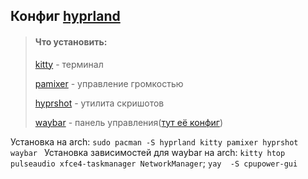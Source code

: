 ## Конфиг [hyprland](https://hypr.land/)

>#### Что установить:
>[kitty](https://github.com/kovidgoyal/kitty?tab=readme-ov-file) - терминал 
>
>[pamixer](https://github.com/cdemoulins/pamixer) - управление громкостью
>
>[hyprshot](https://github.com/Gustash/Hyprshot) - утилита скришотов
>
>[waybar](https://github.com/Alexays/Waybar) - панель управления([тут её конфиг](https://github.com/Tr1Ton4ik/my-os-config/tree/main/waybar))

Установка на arch: ```sudo pacman -S hyprland kitty pamixer hyprshot waybar ```
Установка зависимостей для waybar на arch: ```kitty htop pulseaudio xfce4-taskmanager NetworkManager```; ```yay  -S cpupower-gui```